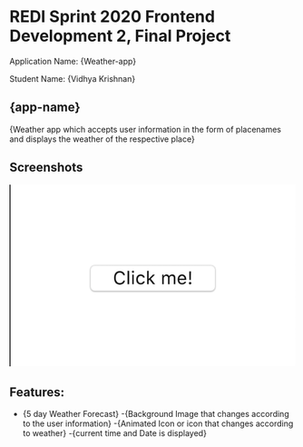# REDI Sprint 2020 Frontend Development 2, Final Project

Application Name: {Weather-app}

Student Name: {Vidhya Krishnan}

## {app-name}

{Weather app which accepts user information in the form of placenames and displays the weather of the respective place}

## Screenshots

![screen shot](docs/screen_cap.png)

## Features:

- {5 day Weather Forecast}
-{Background Image that changes according to the user information}
-{Animated Icon or icon that changes according to weather}
-{current time and Date is displayed}
